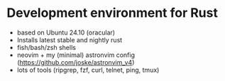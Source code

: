 # Development environment for Rust

- based on Ubuntu 24.10 (oracular)
- Installs latest stable and nightly rust
- fish/bash/zsh shells
- neovim + my (minimal) astronvim config (https://github.com/joske/astronvim_v4)
- lots of tools (ripgrep, fzf, curl, telnet, ping, tmux)
